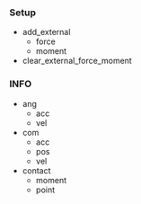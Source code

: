### Setup
- add_external
	- force
	- moment
- clear_external_force_moment
### INFO
- ang
	- acc
	- vel
- com
	- acc
	- pos
	- vel
- contact
	- moment
	- point
